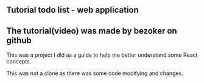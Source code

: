 ## Tutorial todo list - web application
## The tutorial(video) was made by bezoker on github

This was a project I did as a guide to help me better understand some React concepts.

This was not a clone as there was some code modifying and changes.





